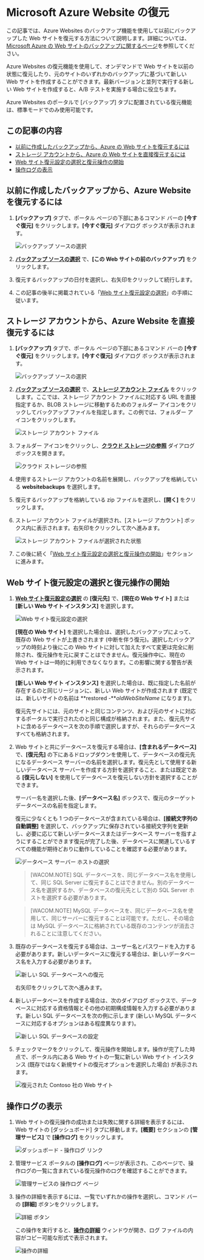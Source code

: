 <properties linkid="web-sites-restore" urlDisplayName="Restore a Microsoft Azure website" pageTitle="Restore a Microsoft Azure website" metaKeywords="Azure Websites, Restore, restoring" description="Learn how to restore your Azure websites from backup." metaCanonical="" services="web-sites" documentationCenter="" title="Restore a Microsoft Azure website" authors="cephalin"  solutions="" writer="cephalin" manager="wpickett" editor="mollybos"  />

<tags ms.service="web-sites" ms.workload="web" ms.tgt_pltfrm="na" ms.devlang="na" ms.topic="article" ms.date="01/01/1900" ms.author="cephalin" />

# Microsoft Azure Website の復元

この記事では、Azure Websites のバックアップ機能を使用して以前にバックアップした Web サイトを復元する方法について説明します。詳細については、[Microsoft Azure の Web サイトのバックアップに関するページ][Microsoft Azure の Web サイトのバックアップに関するページ]を参照してください。

Azure Websites の復元機能を使用して、オンデマンドで Web サイトを以前の状態に復元したり、元のサイトのいずれかのバックアップに基づいて新しい Web サイトを作成することができます。最新バージョンと並列で実行する新しい Web サイトを作成すると、A/B テストを実施する場合に役立ちます。

Azure Websites のポータルで [バックアップ] タブに配置されている復元機能は、標準モードでのみ使用可能です。

## この記事の内容

-   [以前に作成したバックアップから、Azure の Web サイトを復元するには][以前に作成したバックアップから、Azure の Web サイトを復元するには]
-   [ストレージ アカウントから、Azure の Web サイトを直接復元するには][ストレージ アカウントから、Azure の Web サイトを直接復元するには]
-   [Web サイト復元設定の選択と復元操作の開始][Web サイト復元設定の選択と復元操作の開始]
-   [操作ログの表示][操作ログの表示]

<a name="PreviousBackup"></a>

## 以前に作成したバックアップから、Azure Website を復元するには

1.  **[バックアップ]** タブで、ポータル ページの下部にあるコマンド バーの **[今すぐ復元]** をクリックします。**[今すぐ復元]** ダイアログ ボックスが表示されます。

    ![バックアップ ソースの選択][バックアップ ソースの選択]

2.  **[バックアップ ソースの選択]** で、**[この Web サイトの前のバックアップ]** をクリックします。
3.  復元するバックアップの日付を選択し、右矢印をクリックして続行します。
4.  この記事の後半に掲載されている「[Web サイト復元設定の選択][Web サイト復元設定の選択と復元操作の開始]」の手順に従います。

<a name="StorageAccount"></a>

## ストレージ アカウントから、Azure Website を直接復元するには

1.  **[バックアップ]** タブで、ポータル ページの下部にあるコマンド バーの **[今すぐ復元]** をクリックします。**[今すぐ復元]** ダイアログ ボックスが表示されます。

    ![バックアップ ソースの選択][バックアップ ソースの選択]

2.  **[バックアップ ソースの選択]** で、**[ストレージ アカウント ファイル]** をクリックします。ここでは、ストレージ アカウント ファイルに対応する URL を直接指定するか、BLOB ストレージに移動するためのフォルダー アイコンをクリックしてバックアップ ファイルを指定します。この例では、フォルダー アイコンをクリックします。

    ![ストレージ アカウント ファイル][ストレージ アカウント ファイル]

3.  フォルダー アイコンをクリックし、**[クラウド ストレージの参照]** ダイアログ ボックスを開きます。

    ![クラウド ストレージの参照][クラウド ストレージの参照]

4.  使用するストレージ アカウントの名前を展開し、バックアップを格納している **websitebackups** を選択します。
5.  復元するバックアップを格納している zip ファイルを選択し、**[開く]** をクリックします。
6.  ストレージ アカウント ファイルが選択され、[ストレージ アカウント] ボックス内に表示されます。右矢印をクリックして次へ進みます。

    ![ストレージ アカウント ファイルが選択された状態][ストレージ アカウント ファイルが選択された状態]

7.  この後に続く「[Web サイト復元設定の選択と復元操作の開始][Web サイト復元設定の選択と復元操作の開始]」セクションに進みます。

<a name="RestoreSettings"></a>

## Web サイト復元設定の選択と復元操作の開始

1.  **[Web サイト復元設定の選択]** の **[復元先]** で、**[現在の Web サイト]** または **[新しい Web サイト インスタンス]** を選択します。

    ![Web サイト復元設定の選択][Web サイト復元設定の選択]

    **[現在の Web サイト]** を選択した場合は、選択したバックアップによって、既存の Web サイトが上書きされます (中断を伴う復元)。選択したバックアップの時刻より後にこの Web サイトに対して加えたすべて変更は完全に削除され、復元操作を元に戻すことはできません。復元操作中に、現在の Web サイトは一時的に利用できなくなります。この影響に関する警告が表示されます。

    **[新しい Web サイト インスタンス]** を選択した場合は、既に指定した名前が存在するのと同じリージョンに、新しい Web サイトが作成されます (既定では、新しいサイトの名前は **restored -***oldWebSiteName* になります)。

    復元先サイトには、元のサイトと同じコンテンツ、および元のサイトに対応するポータルで実行されたのと同じ構成が格納されます。また、復元先サイトに含めるデータベースを次の手順で選択しますが、それらのデータベースすべても格納されます。

2.  Web サイトと共にデータベースを復元する場合は、**[含まれるデータベース]** で、**[復元先]** の下にあるドロップダウンを使用して、データベースの復元先になるデータベース サーバーの名前を選択します。復元先として使用する新しいデータベース サーバーを作成する方針を選択すること、または既定である **[復元しない]** を使用してデータベースを復元しない方針を選択することができます。

    サーバー名を選択した後、**[データベース名]** ボックスで、復元のターゲット データベースの名前を指定します。

    復元に少なくとも 1 つのデータベースが含まれている場合は、**[接続文字列の自動調整]** を選択して、バックアップに保存されている接続文字列を更新し、必要に応じて新しいデータベースまたはデータベース サーバーを指すようにすることができます復元が完了した後、データベースに関連しているすべての機能が期待どおりに動作していることを確認する必要があります。

    ![データベース サーバー ホストの選択][データベース サーバー ホストの選択]

    > [WACOM.NOTE] SQL データベースを、同じデータベース名を使用して、同じ SQL Server に復元することはできません。別のデータベース名を選択するか、データベースの復元先として別の SQL Server ホストを選択する必要があります。

    > [WACOM.NOTE] MySQL データベースを、同じデータベース名を使用して、同じサーバーに復元することは可能です。ただし、その場合は MySQL データベースに格納されている既存のコンテンツが消去されることに注意してください。

3.  既存のデータベースを復元する場合は、ユーザー名とパスワードを入力する必要があります。新しいデータベースに復元する場合は、新しいデータベース名を入力する必要があります。

    ![新しい SQL データベースへの復元][新しい SQL データベースへの復元]

    右矢印をクリックして次へ進みます。

4.  新しいデータベースを作成する場合は、次のダイアログ ボックスで、データベースに対応する資格情報とその他の初期構成情報を入力する必要があります。新しい SQL データベースを次の例に示します (新しい MySQL データベースに対応するオプションはある程度異なります)。

    ![新しい SQL データベースの設定][新しい SQL データベースの設定]

5.  チェックマークをクリックして、復元操作を開始します。操作が完了した時点で、ポータル内にある Web サイトの一覧に新しい Web サイト インスタンス (既存ではなく新規サイトの復元オプションを選択した場合) が表示されます。

    ![復元された Contoso 社の Web サイト][復元された Contoso 社の Web サイト]

<a name="OperationLogs"></a>

## 操作ログの表示

1.  Web サイトの復元操作の成功または失敗に関する詳細を表示するには、Web サイトの [ダッシュボード] タブに移動します。**[概要]** セクションの **[管理サービス]** で **[操作ログ]** をクリックします。

    ![ダッシュボード - 操作ログ リンク][ダッシュボード - 操作ログ リンク]

2.  管理サービス ポータルの **[操作ログ]** ページが表示され、このページで、操作ログの一覧に含まれている復元操作のログを確認することができます。

    ![管理サービスの 操作ログ ページ][管理サービスの 操作ログ ページ]

3.  操作の詳細を表示するには、一覧でいずれかの操作を選択し、コマンド バーの **[詳細]** ボタンをクリックします。

    ![詳細 ボタン][詳細 ボタン]

    この操作を実行すると、**[操作の詳細]** ウィンドウが開き、ログ ファイルの内容がコピー可能な形式で表示されます。

    ![操作の詳細][操作の詳細]

<!-- IMAGES -->

  [Microsoft Azure の Web サイトのバックアップに関するページ]: http://www.windowsazure.com/ja-jp/documentation/articles/web-sites-backup/
  [以前に作成したバックアップから、Azure の Web サイトを復元するには]: #PreviousBackup
  [ストレージ アカウントから、Azure の Web サイトを直接復元するには]: #StorageAccount
  [Web サイト復元設定の選択と復元操作の開始]: #RestoreSettings
  [操作ログの表示]: #OperationLogs
  [バックアップ ソースの選択]: ./media/web-sites-restore/01ChooseBackupSource.png
  [ストレージ アカウント ファイル]: ./media/web-sites-restore/02StorageAccountFile.png
  [クラウド ストレージの参照]: ./media/web-sites-restore/03BrowseCloudStorage.png
  [ストレージ アカウント ファイルが選択された状態]: ./media/web-sites-restore/04StorageAccountFileSelected.png
  [Web サイト復元設定の選択]: ./media/web-sites-restore/05ChooseRestoreSettings.png
  [データベース サーバー ホストの選択]: ./media/web-sites-restore/06ChooseDBServer.png
  [新しい SQL データベースへの復元]: ./media/web-sites-restore/07RestoreToNewSQLDB.png
  [新しい SQL データベースの設定]: ./media/web-sites-restore/08NewSQLDBConfig.png
  [復元された Contoso 社の Web サイト]: ./media/web-sites-restore/09RestoredContosoWebSite.png
  [ダッシュボード - 操作ログ リンク]: ./media/web-sites-restore/10DashboardOperationLogsLink.png
  [管理サービスの 操作ログ ページ]: ./media/web-sites-restore/11ManagementServicesOperationLogsList.png
  [詳細 ボタン]: ./media/web-sites-restore/12DetailsButton.png
  [操作の詳細]: ./media/web-sites-restore/13OperationDetails.png
